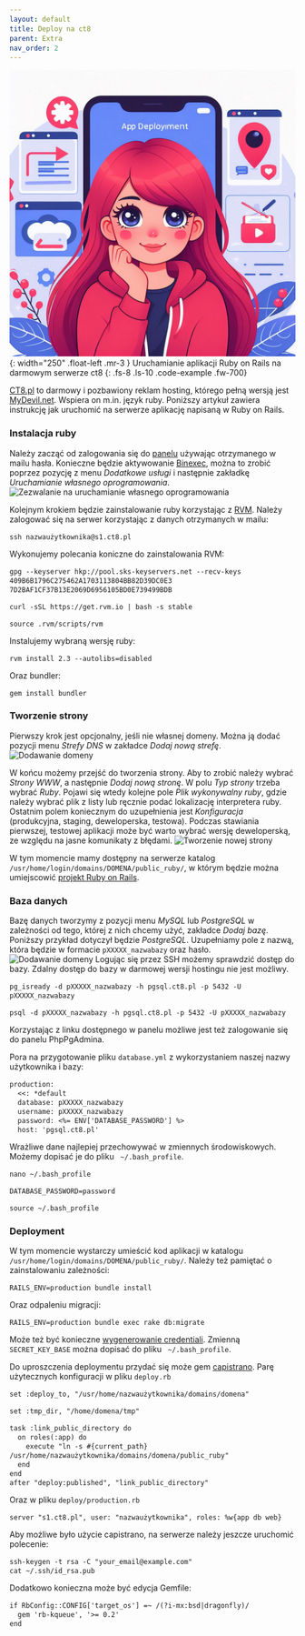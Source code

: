 ```yaml
---
layout: default
title: Deploy na ct8
parent: Extra
nav_order: 2
---
```

![](../../images/intros/ct8.jpg){: width="250" .float-left .mr-3 }
Uruchamianie aplikacji Ruby on Rails na darmowym serwerze ct8
{: .fs-8 .ls-10 .code-example .fw-700}

[CT8.pl](https://www.ct8.pl/) to darmowy i pozbawiony reklam hosting, którego pełną wersją jest [MyDevil.net](https://www.mydevil.net/). Wspiera on m.in. język ruby. Poniższy artykuł zawiera instrukcję jak uruchomić na serwerze aplikację napisaną w Ruby on Rails.

### Instalacja ruby

Należy zacząć od zalogowania się do [panelu](https://panel.ct8.pl/) używając otrzymanego w mailu hasła. Konieczne będzie aktywowanie [Binexec](https://wiki.mydevil.net/Binexec), można to zrobić poprzez pozycję z menu _Dodatkowe usługi_ i następnie zakładkę _Uruchamianie własnego oprogramowania_.
![Zezwalanie na uruchamianie własnego oprogramowania](/assets/ct8/1.png)

Kolejnym krokiem będzie zainstalowanie ruby korzystając z [RVM](https://wiki.mydevil.net/RVM). Należy zalogować się na serwer korzystając z danych otrzymanych w mailu:
```
ssh nazwaużytkownika@s1.ct8.pl
```
Wykonujemy polecania koniczne do zainstalowania RVM:
```
gpg --keyserver hkp://pool.sks-keyservers.net --recv-keys 409B6B1796C275462A1703113804BB82D39DC0E3 7D2BAF1CF37B13E2069D6956105BD0E739499BDB
```
```
curl -sSL https://get.rvm.io | bash -s stable
```
```
source .rvm/scripts/rvm
```
Instalujemy wybraną wersję ruby:
```
rvm install 2.3 --autolibs=disabled
```
Oraz bundler:
```
gem install bundler
```

### Tworzenie strony

Pierwszy krok jest opcjonalny, jeśli nie własnej domeny. Można ją dodać pozycji menu _Strefy DNS_ w zakładce _Dodaj nową strefę_.
![Dodawanie domeny](/assets/ct8/2.png)

W końcu możemy przejść do tworzenia strony. Aby to zrobić należy wybrać _Strony WWW_, a następnie _Dodaj nową stronę_. W polu _Typ strony_ trzeba wybrać _Ruby_. Pojawi się wtedy kolejne pole _Plik wykonywalny ruby_, gdzie należy wybrać plik z listy lub ręcznie podać lokalizację interpretera ruby. Ostatnim polem koniecznym do uzupełnienia jest _Konfiguracja_ (produkcyjna, staging, deweloperska, testowa). Podczas stawiania pierwszej, testowej aplikacji może być warto wybrać wersję deweloperską, ze względu na jasne komunikaty z błędami.
![Tworzenie nowej strony](/assets/ct8/3.png)

W tym momencie mamy dostępny na serwerze katalog `/usr/home/login/domains/DOMENA/public_ruby/`, w którym będzie można umiejscowić [projekt Ruby on Rails](https://wiki.mydevil.net/Ruby_on_Rails).

### Baza danych

Bazę danych tworzymy z pozycji menu _MySQL_ lub _PostgreSQL_ w zależności od tego, której z nich chcemy użyć, zakładce _Dodaj bazę_. Poniższy przykład dotyczył będzie _PostgreSQL_. Uzupełniamy pole z nazwą, która będzie w formacie `pXXXXX_nazwabazy` oraz hasło.
![Dodawanie domeny](/assets/ct8/4.png)
Logując się przez SSH możemy sprawdzić dostęp do bazy. Zdalny dostęp do bazy w darmowej wersji hostingu nie jest możliwy.
```
pg_isready -d pXXXXX_nazwabazy -h pgsql.ct8.pl -p 5432 -U pXXXXX_nazwabazy
```
```
psql -d pXXXXX_nazwabazy -h pgsql.ct8.pl -p 5432 -U pXXXXX_nazwabazy
```
Korzystając z linku dostępnego w panelu możliwe jest też zalogowanie się do panelu PhpPgAdmina.

Pora na przygotowanie pliku `database.yml` z wykorzystaniem naszej nazwy użytkownika i bazy:
```
production:
  <<: *default
  database: pXXXXX_nazwabazy
  username: pXXXXX_nazwabazy
  password: <%= ENV['DATABASE_PASSWORD'] %>
  host: 'pgsql.ct8.pl'
```

Wrażliwe dane najlepiej przechowywać w zmiennych środowiskowych. Możemy dopisać je do pliku ` ~/.bash_profile`.
```
nano ~/.bash_profile
```
```
DATABASE_PASSWORD=password
```
```
source ~/.bash_profile
```

### Deployment

W tym momencie wystarczy umieścić kod aplikacji w katalogu `/usr/home/login/domains/DOMENA/public_ruby/`. Należy też pamiętać o zainstalowaniu zależności:
```
RAILS_ENV=production bundle install
```
Oraz odpaleniu migracji:
```
RAILS_ENV=production bundle exec rake db:migrate
```
Może też być konieczne [wygenerowanie credentiali](https://guides.rubyonrails.org/security.html#custom-credentials). Zmienną `SECRET_KEY_BASE` można dopisać do pliku ` ~/.bash_profile`.

Do uproszczenia deploymentu przydać się może gem [capistrano](https://github.com/capistrano/capistrano).
Parę użytecznych konfiguracji w pliku `deploy.rb`
```
set :deploy_to, "/usr/home/nazwaużytkownika/domains/domena"
```
```
set :tmp_dir, "/home/domena/tmp"
```
```
task :link_public_directory do
  on roles(:app) do
    execute "ln -s #{current_path} /usr/home/nazwaużytkownika/domains/domena/public_ruby"
  end
end
after "deploy:published", "link_public_directory"
```
Oraz w pliku `deploy/production.rb`
```
server "s1.ct8.pl", user: "nazwaużytkownika", roles: %w{app db web}
```
Aby możliwe było użycie capistrano, na serwerze należy jeszcze uruchomić polecenie:
```
ssh-keygen -t rsa -C "your_email@example.com"
cat ~/.ssh/id_rsa.pub
```

Dodatkowo konieczna może być edycja Gemfile:
```
if RbConfig::CONFIG['target_os'] =~ /(?i-mx:bsd|dragonfly)/
  gem 'rb-kqueue', '>= 0.2'
end
```